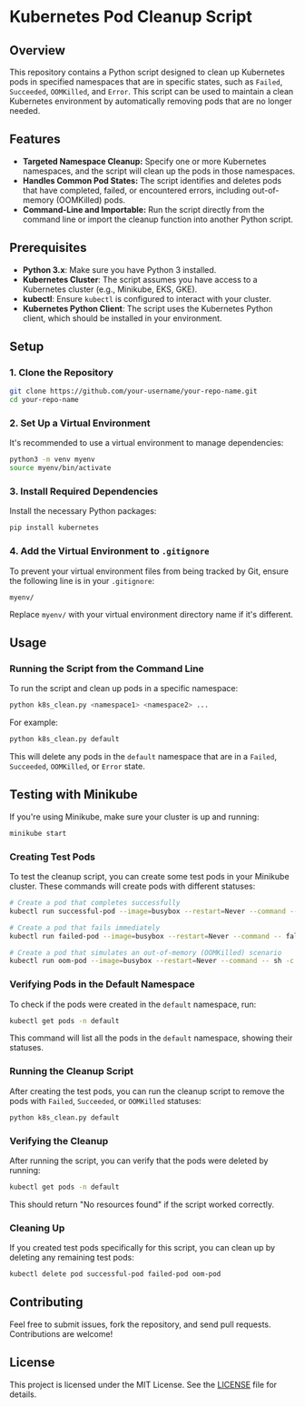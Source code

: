 # Kubernetes Pod Cleanup Script

## Overview

This repository contains a Python script designed to clean up Kubernetes pods in specified namespaces that are in specific states, such as `Failed`, `Succeeded`, `OOMKilled`, and `Error`. This script can be used to maintain a clean Kubernetes environment by automatically removing pods that are no longer needed.

## Features

- **Targeted Namespace Cleanup:** Specify one or more Kubernetes namespaces, and the script will clean up the pods in those namespaces.
- **Handles Common Pod States:** The script identifies and deletes pods that have completed, failed, or encountered errors, including out-of-memory (OOMKilled) pods.
- **Command-Line and Importable:** Run the script directly from the command line or import the cleanup function into another Python script.

## Prerequisites

- **Python 3.x**: Make sure you have Python 3 installed.
- **Kubernetes Cluster**: The script assumes you have access to a Kubernetes cluster (e.g., Minikube, EKS, GKE).
- **kubectl**: Ensure `kubectl` is configured to interact with your cluster.
- **Kubernetes Python Client**: The script uses the Kubernetes Python client, which should be installed in your environment.

## Setup

### 1. Clone the Repository

```bash
git clone https://github.com/your-username/your-repo-name.git
cd your-repo-name
```

### 2. Set Up a Virtual Environment

It's recommended to use a virtual environment to manage dependencies:

```bash
python3 -m venv myenv
source myenv/bin/activate
```

### 3. Install Required Dependencies

Install the necessary Python packages:

```bash
pip install kubernetes
```

### 4. Add the Virtual Environment to `.gitignore`

To prevent your virtual environment files from being tracked by Git, ensure the following line is in your `.gitignore`:

```plaintext
myenv/
```

Replace `myenv/` with your virtual environment directory name if it's different.

## Usage

### Running the Script from the Command Line

To run the script and clean up pods in a specific namespace:

```bash
python k8s_clean.py <namespace1> <namespace2> ...
```

For example:

```bash
python k8s_clean.py default
```

This will delete any pods in the `default` namespace that are in a `Failed`, `Succeeded`, `OOMKilled`, or `Error` state.


## Testing with Minikube

If you're using Minikube, make sure your cluster is up and running:

```bash
minikube start
```

### Creating Test Pods

To test the cleanup script, you can create some test pods in your Minikube cluster. These commands will create pods with different statuses:

```bash
# Create a pod that completes successfully
kubectl run successful-pod --image=busybox --restart=Never --command -- echo "This is a successful pod"

# Create a pod that fails immediately
kubectl run failed-pod --image=busybox --restart=Never --command -- false

# Create a pod that simulates an out-of-memory (OOMKilled) scenario
kubectl run oom-pod --image=busybox --restart=Never --command -- sh -c "sleep 5 && dd if=/dev/zero of=/dev/null bs=1024 count=1 && exit 1"
```

### Verifying Pods in the Default Namespace

To check if the pods were created in the `default` namespace, run:

```bash
kubectl get pods -n default
```

This command will list all the pods in the `default` namespace, showing their statuses.

### Running the Cleanup Script

After creating the test pods, you can run the cleanup script to remove the pods with `Failed`, `Succeeded`, or `OOMKilled` statuses:

```bash
python k8s_clean.py default
```

### Verifying the Cleanup

After running the script, you can verify that the pods were deleted by running:

```bash
kubectl get pods -n default
```

This should return "No resources found" if the script worked correctly.

### Cleaning Up

If you created test pods specifically for this script, you can clean up by deleting any remaining test pods:

```bash
kubectl delete pod successful-pod failed-pod oom-pod
```

## Contributing

Feel free to submit issues, fork the repository, and send pull requests. Contributions are welcome!

## License

This project is licensed under the MIT License. See the [LICENSE](LICENSE) file for details.
